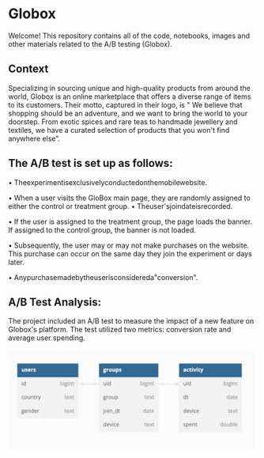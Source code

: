 # Globox

Welcome! This repository contains all of the code, notebooks, images and other materials related to the A/B testing (Globox).

## Context
Specializing in sourcing unique and high-quality products from around the world, Globox is an online marketplace that offers a diverse range of items to its customers. Their motto, captured in their logo, is " We believe that shopping should be an adventure, and we want to bring the world to your doorstep. From exotic spices and rare teas to handmade jewellery and textiles, we have a curated selection of products that you won't find anywhere else”.

## The A/B test is set up as follows:
• Theexperimentisexclusivelyconductedonthemobilewebsite.

• When a user visits the GloBox main page, they are randomly
assigned to either the control or treatment group.
• Theuser'sjoindateisrecorded.

• If the user is assigned to the treatment group, the page loads the
banner. If assigned to the control group, the banner is not loaded.

• Subsequently, the user may or may not make purchases on the website. This purchase can occur on the same day they join the
experiment or days later.

• Anypurchasemadebytheuserisconsidereda"conversion".

## A/B Test Analysis:
The project included an A/B test to measure the impact of a new
feature on Globox's platform. The test utilized two metrics: conversion rate and average user spending.



![schema](Schema.png)
